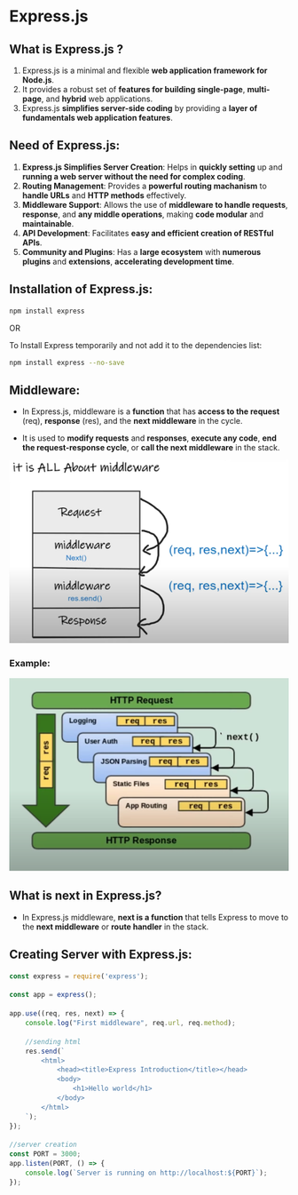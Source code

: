 # Express.js

## What is Express.js ?

1. Express.js is a minimal and flexible **web application framework for Node.js**.
2. It provides a robust set of **features for building single-page**, **multi-page**, and **hybrid** web applications.
3. Express.js **simplifies server-side coding** by providing a **layer of fundamentals web application features**.


## Need of Express.js:

1. **Express.js Simplifies Server Creation**: Helps in **quickly setting** up and **running a web server without the need for complex coding**.
2. **Routing Management**: Provides a **powerful routing machanism** to **handle URLs** and **HTTP methods** effectively.
3. **Middleware Support**: Allows the use of **middleware to handle requests**, **response**, and **any middle operations**, making **code modular** and **maintainable**.
4. **API Development**: Facilitates **easy and efficient creation of RESTful APIs**.
5. **Community and Plugins**: Has a **large ecosystem** with **numerous plugins** and **extensions**, **accelerating development time**.


## Installation of Express.js:
 
```bash
npm install express
```

OR 

To Install Express temporarily and not add it to the dependencies list:
```bash
npm install express --no-save
```


## Middleware:
* In Express.js, middleware is a **function** that has **access to the request** (req), **response** (res), and the **next middleware** in the cycle.

* It is used to **modify requests** and **responses**, **execute any code**, **end the request-response cycle**, or **call the next middleware** in the stack.

![middleware](image.png)

### Example:
![middleware example](image-1.png)


## What is **next** in Express.js?
* In Express.js middleware, **next is a function** that tells Express to move to the **next middleware** or **route handler** in the stack.


## Creating Server with Express.js:

```js
const express = require('express');

const app = express();

app.use((req, res, next) => {
    console.log("First middleware", req.url, req.method);

    //sending html
    res.send(`
        <html>
            <head><title>Express Introduction</title></head>
            <body>
                <h1>Hello world</h1>
            </body>
        </html>    
    `);
});

//server creation
const PORT = 3000;
app.listen(PORT, () => {
    console.log(`Server is running on http://localhost:${PORT}`);
});
```